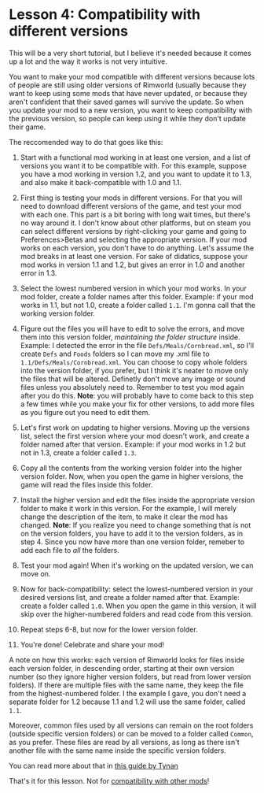 # Lesson 4: Compatibility with different versions

This will be a very short tutorial, but I believe it's needed because it comes up a lot and the way it works is not very intuitive.

You want to make your mod compatible with different versions because lots of people are still using older versions of Rimworld (usually because they want to keep using some mods that have never updated, or because they aren't confident that their saved games will survive the update. So when you update your mod to a new version, you want to keep compatibility with the previous version, so people can keep using it while they don't update their game.

The reccomended way to do that goes like this:

1. Start with a functional mod working in at least one version, and a list of versions you want it to be compatible with. For this example, suppose you have a mod working in version 1.2, and you want to update it to 1.3, and also make it back-compatible with 1.0 and 1.1.

2. First thing is testing your mods in different versions. For that you will need to download different versions of the game, and test your mod with each one. This part is a bit boring with long wait times, but there's no way around it.
I don't know about other platforms, but on steam you can select different versions by right-clicking your game and going to Preferences>Betas and selecting the appropriate version.
If your mod works on each version, you don't have to do anything. Let's assume the mod breaks in at least one version. For sake of didatics, suppose your mod works in version 1.1 and 1.2, but gives an error in 1.0 and another error in 1.3.

3. Select the lowest numbered version in which your mod works. In your mod folder, create a folder names after this folder.
Example: if your mod works in 1.1, but not 1.0, create a folder called `1.1`. I'm gonna call that the working version folder.

4. Figure out the files you will have to edit to solve the errors, and move them into this version folder, *maintaining the folder structure* inside. Example: I detected the error in the file `Defs/Meals/Cornbread.xml`, so I'll create `Defs` and `Foods` folders so I can move my .xml file to `1.1/Defs/Meals/Cornbread.xml`. You can choose to copy whole folders into the version folder, if you prefer, but I think it's neater to move only the files that will be altered. Definetly don't move any image or sound files unless you absolutely need to. Remember to test you mod again after you do this.
**Note**: you will probably have to come back to this step a few times while you make your fix for other versions, to add more files as you figure out you need to edit them.

5. Let's first work on updating to higher versions. Moving up the versions list, select the first version where your mod doesn't work, and create a folder named after that version. Example: if your mod works in 1.2 but not in 1.3, create a folder called `1.3`.

6. Copy all the contents from the working version folder into the higher version folder. Now, when you open the game in higher versions, the game will read the files inside this folder.

7. Install the higher version and edit the files inside the appropriate version folder to make it work in this version. For the example, I will merely change the description of the item, to make it clear the mod has changed.
**Note**: If you realize you need to change something that is not on the version folders, you have to add it to the version folders, as in step 4. Since you now have more than one version folder, remeber to add each file to *all* the folders.

8. Test your mod again! When it's working on the updated version, we can move on.

9. Now for back-compatibility: select the lowest-numbered version in your desired versions list, and create a folder named after that. Example: create a folder called `1.0`. When you open the game in this version, it will skip over the higher-numbered folders and read code from this version.

10. Repeat steps 6-8, but now for the lower version folder.

11. You're done! Celebrate and share your mod!

A note on how this works: each version of Rimworld looks for files inside each version folder, in descending order, starting at their own version number (so they ignore higher version folders, but read from lower version folders). If there are multiple files with the same name, they keep the file from the highest-numbered folder. I the example I gave, you don't need a separate folder for 1.2 because 1.1 and 1.2 will use the same folder, called `1.1`.

Moreover, common files used by all versions can remain on the root folders (outside specific version folders) or can be moved to a folder called `Common`, as you prefer. These files are read by all versions, as long as there isn't another file with the same name inside the specific version folders.

You can read more about that in [this guide by Tynan](https://docs.google.com/document/d/e/2PACX-1vSOOrF961tiBuNBIr8YpUvCWYScU-Wer3h3zaoMrw_jc8CCjMjlMzNCAfZZHTI2ibJ7iUZ9_CK45IhP/pub)

That's it for this lesson. Not for [compatibility with other mods](lesson5.md)!
